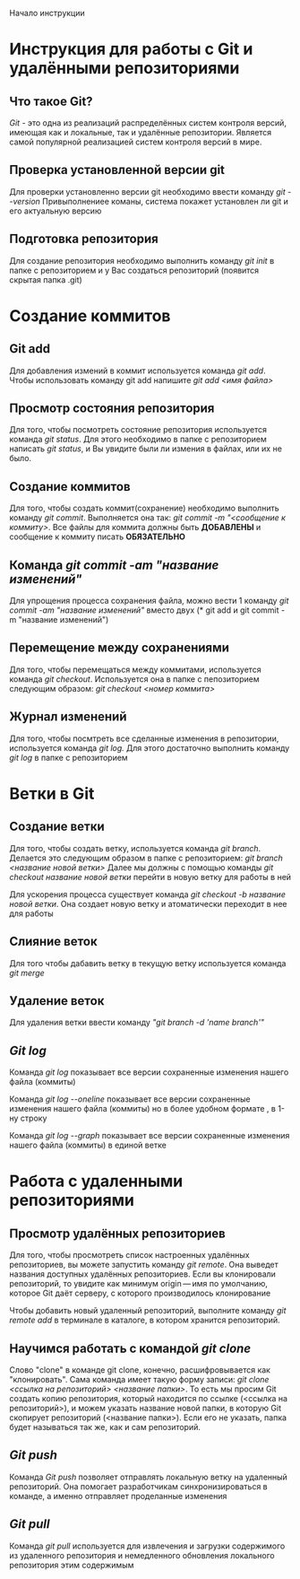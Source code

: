 Начало инструкции

# Инструкция для работы с Git и удалёнными репозиториями

## Что такое Git?

*Git* - это одна из реализаций распределённых систем контроля версий, имеющая как и локальные, так и удалённые репозитории. Является самой популярной реализацией систем контроля версий в мире.

## Проверка установленной версии git 

Для проверки установленно версии git необходимо ввести команду *git --version* Привыполнениее команы, система покажет установлен ли git и его актуальную версию 

## Подготовка репозитория

Для создание репозитория необходимо выполнить команду *git init* в папке с репозиторием и у Вас создаться репозиторий (появится скрытая папка .git)

# Создание коммитов

## Git add

Для добавления измений в коммит используется команда *git add*. Чтобы использовать команду git add напишите *git add <имя файла>*

## Просмотр состояния репозитория

Для того, чтобы посмотреть состояние репозитория используется команда *git status*. Для этого необходимо в папке с репозиторием написать *git status*, и Вы увидите были ли измения в файлах, или их не было.

## Создание коммитов

Для того, чтобы создать коммит(сохранение) необходимо выполнить команду *git commit*. Выполняется она так: *git commit -m "<сообщение к коммиту>*. Все файлы для коммита должны быть **ДОБАВЛЕНЫ** и сообщение к коммиту писать **ОБЯЗАТЕЛЬНО**

## Команда *git commit -am "название изменений"*

Для упрощения процесса сохранения файла, можно вести 1 команду *git commit -am "название изменений"* вместо двух (* git add и git commit -m "название изменений")

## Перемещение между сохранениями

Для того, чтобы перемещаться между коммитами, используется команда *git checkout*. Используется она в папке с пепозиторием следующим образом: *git checkout <номер коммита>*

## Журнал изменений

Для того, чтобы посмтреть все сделанные изменения в репозитории, используется команда *git log.* Для этого достаточно выполнить команду *git log* в папке с репозиторием

# Ветки в Git

## Создание ветки

Для того, чтобы создать ветку, используется команда *git branch*. Делается это следующим образом в папке с репозиторием: *git branch <название новой ветки>*
Далее мы должны с помощью команды *git checkout название новой ветки* перейти в новую ветку для работы в ней

Для ускорения процесса существует команда *git checkout -b название новой ветки*. Она создает новую ветку и атоматически переходит в нее для работы 

## Слияние веток

Для того чтобы дабавить ветку в текущую ветку используется команда *git merge*

## Удаление веток

Для удаления ветки ввести команду *"git branch -d 'name branch'"*

## *Git log*

Команда *git log* показывает все версии сохраненные изменения нашего файла (коммиты)

Команда *git log --oneline* показывает все версии сохраненные изменения нашего файла (коммиты) но в более удобном формате , в 1-ну строку 

Команда *git log --graph* показывает все версии сохраненные изменения нашего файла (коммиты) в единой ветке

# Работа с удаленными репозиториями 

## Просмотр удалённых репозиториев

Для того, чтобы просмотреть список настроенных удалённых репозиториев, вы можете запустить команду *git remote*. Она выведет названия доступных удалённых репозиториев. Если вы клонировали репозиторий, то увидите как минимум origin — имя по умолчанию, которое Git даёт серверу, с которого производилось клонирование

Чтобы добавить новый удаленный репозиторий, выполните команду *git remote add* в терминале в каталоге, в котором хранится репозиторий.

## Научимся работать с командой *git clone*

Слово "clone" в команде git clone, конечно, расшифровывается как "клонировать". Сама команда имеет такую форму записи: *git clone <ссылка на репозиторий> <название папки>*. То есть мы просим Git создать копию репозитория, который находится по ссылке (<ссылка на репозиторий>), и можем указать название новой папки, в которую Git скопирует репозиторий (<название папки>). Если его не указать, папка будет называться так же, как и сам репозиторий.

## *Git push*

Команда *Git push* позволяет отправлять локальную ветку на удаленный репозиторий. Она помогает разработчикам синхронизироваться в команде, а именно отправляет проделанные изменения

## *Git pull*

Команда *git pull* используется для извлечения и загрузки содержимого из удаленного репозитория и немедленного обновления локального репозитория этим содержимым